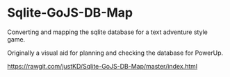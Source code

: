 # Sqlite-GoJS-DB-Map
Converting and mapping the sqlite database for a text adventure style game.

Originally a visual aid for planning and checking the database for PowerUp.

https://rawgit.com/justKD/Sqlite-GoJS-DB-Map/master/index.html
